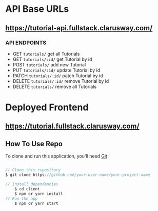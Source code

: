 # API Base URLs

## https://tutorial-api.fullstack.clarusway.com/

### API ENDPOINTS

- GET `tutorials/` get all Tutorials
- GET `tutorials/:id/` get Tutorial by id
- POST `tutorials/` add new Tutorial
- PUT `tutorials/:id/` update Tutorial by id
- PATCH `tutorials/:id/` patch Tutorial by id
- DELETE `tutorials/:id/` remove Tutorial by id
- DELETE `tutorials/` remove all Tutorials

# Deployed Frontend

## https://tutorial.fullstack.clarusway.com/

## How To Use Repo

<!-- This is an example, please update according to your application -->

To clone and run this application, you'll need [Git](https://git-scm.com)

```JavaScript

// Clone this repository
$ git clone https://github.com/your-user-name/your-project-name

// Install dependencies
    $ cd client
    $ npm or yarn install
// Run the app
    $ npm or yarn start
```